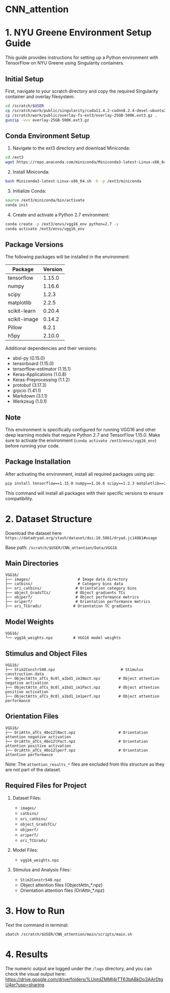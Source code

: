 # CNN_attention

# 1. NYU Greene Environment Setup Guide

This guide provides instructions for setting up a Python environment with TensorFlow on NYU Greene using Singularity containers.

## Initial Setup

First, navigate to your scratch directory and copy the required Singularity container and overlay filesystem:

```bash
cd /scratch/$USER
cp /scratch/work/public/singularity/cuda11.4.2-cudnn8.2.4-devel-ubuntu20.04.3.sif .
cp /scratch/work/public/overlay-fs-ext3/overlay-25GB-500K.ext3.gz .
gunzip -vvv overlay-25GB-500K.ext3.gz
```

## Conda Environment Setup

1. Navigate to the ext3 directory and download Miniconda:
```bash
cd /ext3
wget https://repo.anaconda.com/miniconda/Miniconda3-latest-Linux-x86_64.sh
```

2. Install Miniconda:
```bash
bash Miniconda3-latest-Linux-x86_64.sh -b -p /ext3/miniconda
```

3. Initialize Conda:
```bash
source /ext3/miniconda/bin/activate
conda init
```

4. Create and activate a Python 2.7 environment:
```bash
conda create -p /ext3/envs/vgg16_env python=2.7 -y
conda activate /ext3/envs/vgg16_env
```

## Package Versions

The following packages will be installed in the environment:

| Package | Version |
|---------|----------|
| tensorflow | 1.15.0 |
| numpy | 1.16.6 |
| scipy | 1.2.3 |
| matplotlib | 2.2.5 |
| scikit-learn | 0.20.4 |
| scikit-image | 0.14.2 |
| Pillow | 6.2.1 |
| h5py | 2.10.0 |

Additional dependencies and their versions:
- absl-py (0.15.0)
- tensorboard (1.15.0)
- tensorflow-estimator (1.15.1)
- Keras-Applications (1.0.8)
- Keras-Preprocessing (1.1.2)
- protobuf (3.17.3)
- grpcio (1.41.1)
- Markdown (3.1.1)
- Werkzeug (1.0.1)

## Note

This environment is specifically configured for running VGG16 and other deep learning models that require Python 2.7 and TensorFlow 1.15.0. Make sure to activate the environment (`conda activate /ext3/envs/vgg16_env`) before running your code.

## Package Installation

After activating the environment, install all required packages using pip:

```bash
pip install tensorflow==1.15.0 numpy==1.16.6 scipy==1.2.3 matplotlib==2.2.5 scikit-learn==0.20.4 scikit-image==0.14.2 Pillow==6.2.1 h5py==2.10.0 absl-py==0.15.0 astor==0.8.1 backports-abc==0.5 backports.functools-lru-cache==1.6.6 backports.weakref==1.0.post1 certifi==2020.6.20 cloudpickle==1.2.2 cycler==0.10.0 cytoolz==0.10.1 dask==1.2.2 decorator==5.1.0 enum34==1.1.10 funcsigs==1.0.2 functools32==3.2.3.post2 futures==3.4.0 gast==0.2.2 google-pasta==0.2.0 grpcio==1.41.1 imageio==2.6.1 Keras-Applications==1.0.8 Keras-Preprocessing==1.1.2 kiwisolver==1.1.0 Markdown==3.1.1 mkl-fft==1.0.15 mkl-random==1.1.0 mkl-service==2.3.0 mock==3.0.5 networkx==2.2 olefile==0.46 opt-einsum==2.3.2 protobuf==3.17.3 pyparsing==2.4.7 python-dateutil==2.9.0.post0 pytz==2024.2 PyWavelets==1.0.3 singledispatch==3.7.0 six==1.16.0 subprocess32==3.5.4 tensorboard==1.15.0 tensorflow-estimator==1.15.1 termcolor==1.1.0 toolz==0.10.0 tornado==5.1.1 Werkzeug==1.0.1 wheel==0.37.1 wrapt==1.15.0
```

This command will install all packages with their specific versions to ensure compatibility.

# 2. Dataset Structure

Download the dataset here  `https://datadryad.org/stash/dataset/doi:10.5061/dryad.jc14081#usage`

Base path: `/scratch/$USER/CNN_attention/Data/VGG16`

## Main Directories
```
VGG16/
├── images/                     # Image data directory
├── catbins/                    # Category bins data
├── ori_catbins/               # Orientation category bins
├── object_GradsTCs/           # Object gradients TCs
├── objperf/                   # Object performance metrics
├── oriperf/                   # Orientation performance metrics
├── ori_TCGrads/              # Orientation TC gradients
```

## Model Weights
```
VGG16/
└── vgg16_weights.npz         # VGG16 model weights
```

## Stimulus and Object Files
```
VGG16/
├── Stim2Constr540.npz                             # Stimulus construction data
├── ObjectAttn_aTCs_0c0l_a1bd1_im1Nact.npz        # Object attention negative activation
├── ObjectAttn_aTCs_0c0l_a1bd1_im1Pact.npz        # Object attention positive activation
├── ObjectAttn_aTCs_0c0l_a1bd1_im1perf.npz        # Object attention performance
```

## Orientation Files
```
VGG16/
├── OriAttn_aTCs_40o12lNact.npz                   # Orientation attention negative activation
├── OriAttn_aTCs_40o12lPact.npz                   # Orientation attention positive activation
├── OriAttn_aTCs_40o12lperf.npz                   # Orientation attention performance
```

Note: The `attention_results_*` files are excluded from this structure as they are not part of the dataset.

## Required Files for Project

1. Dataset Files:
   - `images/`
   - `catbins/`
   - `ori_catbins/`
   - `object_GradsTCs/`
   - `objperf/`
   - `oriperf/`
   - `ori_TCGrads/`

2. Model Files:
   - `vgg16_weights.npz`

3. Stimulus and Analysis Files:
   - `Stim2Constr540.npz`
   - Object attention files (ObjectAttn_*.npz)
   - Orientation attention files (OriAttn_*.npz)

# 3. How to Run

Text the command in terminal:
```
sbatch /scratch/$USER/CNN_attention/main/scripts/main.sh
```

# 4. Results
The numeric output are logged under the `/logs` directory, and you can check the visual output here: https://drive.google.com/drive/folders/1LUptdZMMl4rTT63bABkDo3AArDtgU4pr?usp=sharing
